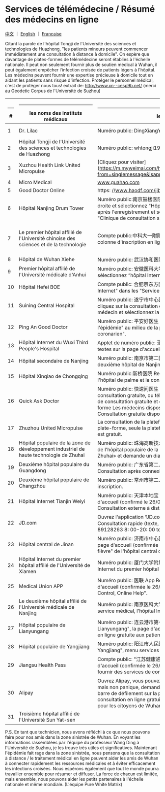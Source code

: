 # Services de télémédecine / Résumé des médecins en ligne

[中文](./README.md) ｜ [English](./README-en.md) ｜ [Française](./README-fr.md)

Citant la parole de l'hôpital Tongji de l'Université des sciences et technologies de Huazhong, "les patients mineurs peuvent commencer immédiatement une consultation à distance à domicile". On espère que davantage de plates-formes de télémédecine seront établies à l'échelle nationale.  Il peut non seulement fournir plus de soutien médical à Wuhan, il peut également empêcher l'infection croisée de patients légers à l'hôpital. Les médecins peuvent fournir une expertise précieuse à domicile tout en aidant les patients sans risque d'infection. Protéger le personnel médical, c'est de protéger nous tous! extrait de: http://www.xn--cesp9b.net/ (merci au Geodetic Corpus de l'Université de Suzhou)

| <hr size=1 ALIGN=CENTER> # | <hr width = 240 size=1 ALIGN=CENTER> les noms des instituts médicaux </hr> | <hr width = 620 size=1 ALIGN=CENTER> les sites, les abonnements de Wechat </hr> | <hr width = "500" size=1 ALIGN=CENTER> les services（les tarifs）</hr> | <hr width = 100 size=1 ALIGN=CENTER> la date </hr>  |
|---|--------------|---------------------------|-------------------------------|-----------|
1 | Dr. Lilac | Numéro public: DingXiangYiSheng | Empêcher une nouvelle pneumonie · Consultation gratuite et gratuite dans le Hubei | 2020/1/24 | 
2 | Hôpital Tongji de l'Université des sciences et technologies de Huazhong | Numéro public: whtongji1900 | Fonction de consultation en ligne de la "Clinique de la fièvre". Consultation instantanée à domicile pour les patients mineurs (nombre illimité) | 2020/1/24 |
 3 | Xuzhou Health Link United Micropulse | [Cliquez pour visiter] (https://m.myweimai.com/hd/publish/index.f94879867f3ec5e6014bed4efec5328d.html?from=singlemessage&isappinstalled=0) | Consultation gratuite en ligne gratuite 26 | 
 4 | Micro Medical | www.guahao.com | Consultation gratuite gratuite | 24/01/2020 |
 5 | Good Doctor Online | https: //www.haodf.com/jibing/feiyan.htm | Charges inconnues | 24/01/2020 |
6 | Hôpital Nanjing Drum Tower | Numéro public:南京鼓楼医院, sélectionnez "Services aux patients" dans le menu en bas à droite et sélectionnez "Hôpital Internet". Dans le coin inférieur droit, sélectionnez "moi" après l'enregistrement et sélectionnez "Graphic / Video Consulting", puis sélectionnez "Clinique de consultation sur la fièvre" dans le coin inférieur gauche. | Clinique de dépistage de la fièvre en ligne | 25/01/2020 
7 | Le premier hôpital affilié de l'Université chinoise des sciences et de la technologie | Compte public:中科大一附院 (hôpital provincial d'Anhui), "Service médical", entre dans la colonne d'inscription en ligne "Hôpital Internet", "Clinique de consultation sur la fièvre". | Dans le coin inférieur gauche du menu, "Medical Service" entre dans la colonne d'inscription en ligne "Internet Hospital" "Fever Consultation Clinic". Clinique de consultation gratuite pour la fièvre. Vidéo ou demandes de renseignements. Consultez le rapport d'inspection en ligne. | 2020/1/25 |
8 | Hôpital de Wuhan Xiehe | Numéro public: 武汉协和医院 | Clinique de consultation gratuite contre la fièvre | 2020/1/25 | 
9 | Premier hôpital affilié de l'Université médicale d'Anhui | Numéro public: 安徽医科大学第一附属医院Dans le menu à gauche “Service médical”, sélectionnez “hôpital Internet” consultation gratuite 
10 | Hôpital Hefei BOE | Compte public: 合肥京东方医院 Recherchez dans le compte public, sélectionnez "Hôpital Internet" dans les "Services médicaux" dans le menu en bas à gauche | Clinique de consultation gratuite | 25/01/2020 | 
11 | Suining Central Hospital | Numéro public: 遂宁市中心医院 Entrez dans l'hôpital Internet de Suining Central Hospital, cliquez sur la consultation en ligne, cliquez sur la clinique chaude, sélectionnez le médecin et sélectionnez la consultation graphique et textuelle. | Clinique de la fièvre de l'hôpital Internet | 25/01/2020 |
12 | Ping An Good Doctor | Numéro public: 平安好医生 Rechercher dans le numéro public, la "consultation sur l'épidémie" au milieu de la page d'accueil entre dans la "consultation sur le virus coronarien". | Consultation sur les coronavirus | 25/01/2020 |
13 | Hôpital Internet du Wuxi Third People's Hospital | Applet de numéro public: 无锡市第三人民医院互联网医院, consultation d'images et de textes sur la page d'accueil, consultation vidéo | Consultation de texte, consultation vidéo | 2020/1/25 |
14 | Hôpital secondaire de Nanjing | Numéro public: 南京市第二医院服务号Numéro de service de l'hôpital Internet à domicile du deuxième hôpital de Nanjing, consultation graphique, consultation vidéo | Consultation à chaud, consultation graphique, consultation vidéo | 25/01/2020 |
 15 | Hôpital Xinqiao de Chongqing | Numéro public:新桥医院 Recherchez le numéro public, suivez, entrez le numéro public, l'hôpital de palme et la consultation en ligne. | Demande en ligne | 25/01/2020 |
16 | Quick Ask Doctor | Numéro public: 快速问医生 Programme WeChat Mini Recherchez «快速问医生» pour une consultation gratuite, ou téléchargez l'application «Quick Ask Doctor», il y a des canaux de consultation gratuite et de consultation publique sur la page d'accueil, chaque plate-forme Les médecins disposent de cinq créneaux de consultation publique par jour. Consultation gratuite disponible | Gratuit et payant | 25/01/2020 | 
17 | Zhuzhou United Micropulse | La consultation de la plateforme est gratuite, car il est trop tard pour créer une nouvelle plate-forme, seule la plateforme payante d'origine peut être utilisée et le règlement final est gratuit. | Consultation gratuite en ligne | 25/01/2020 | 
18 | Hôpital populaire de la zone de développement industriel de haute technologie de Zhuhai | Numéro public: 珠海高新技术产业开发区人民医院医院  Zhuhai WeChat recherche «Hôpital de l'hôpital populaire de la zone de développement industriel de haute technologie de Zhuhai» et demande un diagnostic à droite. | Consultation en ligne | 25/01/2020 |
 19 | Deuxième hôpital populaire du Guangdong | Numéro public: 广东省第二人民医院健康管理平台Recherchez et suivez le numéro public. Consultation après connexion. | Consultation en ligne | 25/01/2020 |
 20 | Deuxième hôpital populaire de Changzhou | Numéro public: 常州市第二人民医院 Recherchez et suivez le numéro public. Nécessite une inscription. | Envoyer une clinique chaude en ligne | 25/01/2020 |
21 | Hôpital Internet Tianjin Weiyi | Numéro public: 天津本地宝 Recherche du numéro public: "Trésor local Tianjin", la page d'accueil (confirmé le 26/01/2020) L'hôpital Internet Tianjin est bientôt en ligne! Consultation externe à distance pour éviter le risque d'infection croisée! | Clinique éloignée | 1/26/2020 | 
22 | JD.com | Ouvrez l'application “JD.com” et recherchez directement «京东义诊», vous pouvez entrer. Consultation rapide (texte, image), consultation téléphonique (010-89128261; 010-89128263 8: 00-20: 00 tous les jours) | Consultation rapide et consultation téléphonique | 2020/1/26 |
 23 | Hôpital central de Jinan | Numéro public: 济南市中心医院 Recherche de compte public: "Hôpital central de Jinan", la page d'accueil (confirmée le 26/01/2020) entre dans "Clinique de consultation sur la fièvre" de l'hôpital central de Jinan Page. | Consultation en ligne | 2020/1/26 |
 24 | Hôpital Internet du premier hôpital affilié de l'Université de Xiamen | Numéro public: 厦门大学附属第一医院互联网医院 Recherche du numéro public: "Hôpital Internet du premier hôpital affilié de l'Université de Xiamen" Page ambulatoire. | Consultation en ligne | 1/26/2020 | 
25 | Medical Union APP | Numéro public: 医联 App Recherchez le numéro public: "Medical Union APP" et la page d'accueil (confirmée le 26/01/2020) entre dans la page "Outbreak Prevention and Control, Online Help". | Consultation 7 * 24 heures | 26/01/2020 
| 26 | Le deuxième hôpital affilié de l'Université médicale de Nanjing | Numéro public: 南京医科大学第二附属医院 Rechercher le numéro public, entrer dans le service médical, l'hôpital Internet. | Hôpital Internet | 26/01/2020 |
27 | Hôpital populaire de Lianyungang | Numéro public: 连云港市第一人民医院Recherchez le numéro public: "Hôpital populaire de Lianyungang", la page d'accueil (confirmée le 26/01/2020) va à "Fournir une consultation en ligne gratuite aux patients atteints de fièvre »| Consultation en ligne gratuite pour les patients atteints de fièvre | 26/01/2020 | 
28 | Hôpital populaire de Yangjiang | Numéro public: 阳江市人民医院Recherche du numéro public "Hôpital populaire de Yangjiang", menu services médicaux, accès aux hôpitaux Internet | Hôpitaux Internet | 26/01/2020 | 
29 | Jiangsu Health Pass | Compte public: "江苏健康通" Recherchez le compte public "江苏健康通", et la page d'accueil (confirmée le 26/01/2020) entre "Jiangsu Health Pass - un portail unifié pour fournir des services de consultation à chaud gratuits" | Clinique chaude gratuite | 1/26/2020 |
30 | Alipay | Ouvrez Alipay, vous pouvez voir "新型肺炎莫恐慌 足不出户免费问医生Nouvelle pneumonie mais non panique, demandez à votre médecin gratuitement sans quitter la maison" sur la barre de défilement sur la page d'accueil. Cliquez pour sélectionner un médecin pour une consultation en ligne gratuite. Alipay ouvre une entrée gratuite et gratuite à la clinique pour les citoyens de Wuhan, les maladies courantes peuvent être diagnostiquées en ligne | | 2020/1/26 |
 31 | Troisième hôpital affilié de l'Université Sun Yat-sen | | Consultation gratuite | 

P.S. En tant que technicien, nous avons réfléchi à ce que nous pouvons faire pour nos amis dans la zone sinistrée de Wuhan. En voyant les informations rassemblées par l'équipe du professeur Wang Ding à l'Université de Suzhou, je les trouve très utiles et significatives. Maintenant l'épidémie fait rage dans la zone sinistrée, nous pensons que la consultation à distance / le traitement médical en ligne peuvent aider les amis de Wuhan à connecter rapidement les ressources médicales et à éviter efficacement les infections croisées. Nous espérons également que tout le monde pourra travailler ensemble pour résumer et diffuser. La force de chacun est limitée, mais ensemble, nous pouvons aider les petits partenaires à l'échelle nationale et même mondiale. (L'équipe Pure White Matrix)
